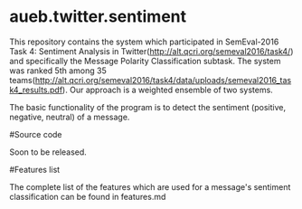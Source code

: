 # aueb.twitter.sentiment

This repository contains the system which participated in SemEval-2016 Task 4: Sentiment Analysis in Twitter(http://alt.qcri.org/semeval2016/task4/) and specifically the Message Polarity Classification subtask. The system was ranked 5th among 35 teams(http://alt.qcri.org/semeval2016/task4/data/uploads/semeval2016_task4_results.pdf). Our approach is a weighted ensemble of two systems.

The basic functionality of the program is to detect the sentiment (positive, negative, neutral) of a message.

#Source code

Soon to be released.

#Features list

The complete list of the features which are used for a message's sentiment classification can be found in features.md
